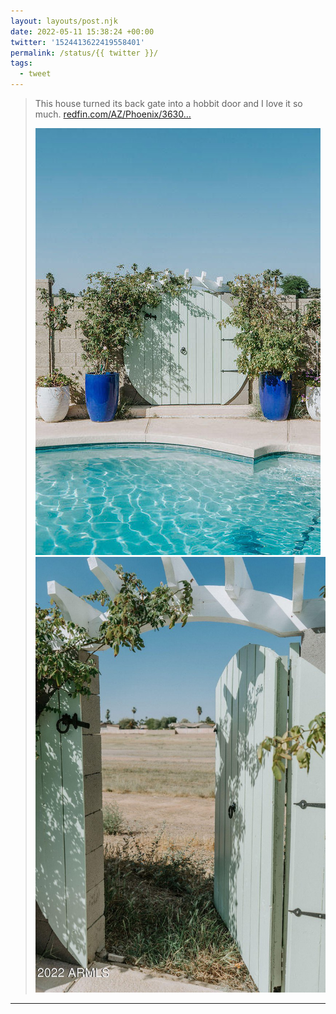 ```yaml
---
layout: layouts/post.njk
date: 2022-05-11 15:38:24 +00:00
twitter: '1524413622419558401'
permalink: /status/{{ twitter }}/
tags: 
  - tweet
---
```


> This house turned its back gate into a hobbit door and I love it so much. [redfin.com/AZ/Phoenix/3630…](https://www.redfin.com/AZ/Phoenix/3630-E-Marmora-St-85032/home/27308866)
> 
> ![a backyard with sparkling pool, lots of plants, and on the cement block wall, a gate has been built to look like a round hobbit door](/img/1524413622419558401-FSfNbDnUcAEU3t-.jpg)
> ![the gate is open to show some clever planning: it’s still a standard-sized gate and the round sides of the hobbit door are attached to the cement pillars](/img/1524413622419558401-FSfNbn1VgAMn4wJ.jpg)

---
